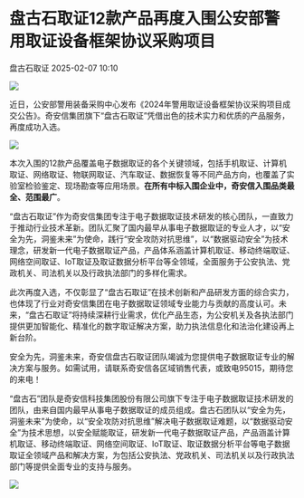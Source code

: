 #  盘古石取证12款产品再度入围公安部警用取证设备框架协议采购项目   
 盘古石取证   2025-02-07 10:10  
  
![](https://mmbiz.qpic.cn/mmbiz_png/XjMCQhYu72JfMw6g6ulY4NuP7ug8lCzsiao2icfJxgWACaQgaAxpZ8JEjVqI3BnfvggWaJDXCvSkh1ut0HWSoGlQ/640?wx_fmt=png "")  
  
近日，公安部警用装备采购中心发布《2024年警用取证设备框架协议采购项目成交公告》。奇安信集团旗下“盘古石取证”凭借出色的技术实力和优质的产品服务，再度成功入选。  
  
  
![](https://mmbiz.qpic.cn/mmbiz_png/G3LNmiaOGjapuibGLtibeZrI0bQohmA861lBxGAI1TjnUFPNCE3N4GiaKl7tOLSThlqs9sDeiabzTeTwTOGaBryauww/640?wx_fmt=png&from=appmsg "")  
  
本次入围的12款产品覆盖电子数据取证的各个关键领域，包括手机取证、计算机取证、网络取证、物联网取证、汽车取证、数据恢复等不同产品方向，也覆盖了实验室检验鉴定、现场勘查等应用场景。**在所有中标入围企业中，奇安信入围品类最全、范围最广**。  
  
“盘古石取证”作为奇安信集团专注于电子数据取证技术研发的核心团队，一直致力于推动行业技术革新。团队汇聚了国内最早从事电子数据取证的专业人才，以“安全为先，洞鉴未来”为使命，践行“安全攻防对抗思维”，以“数据驱动安全”为技术理念，研发新一代电子数据取证产品，产品体系涵盖计算机取证、移动终端取证、网络空间取证、IoT取证及取证数据分析平台等全领域，全面服务于公安执法、党政机关、司法机关以及行政执法部门的多样化需求。  
  
此次再度入选，不仅彰显了“盘古石取证”在技术创新和产品研发方面的综合实力，也体现了行业对奇安信集团在电子数据取证领域专业能力与贡献的高度认可。未来，“盘古石取证”将持续深耕行业需求，优化产品生态，为公安机关及各执法部门提供更加智能化、精准化的数字取证解决方案，助力执法信息化和法治化建设再上新台阶。  
  
安全为先，洞鉴未来，奇安信盘古石取证团队竭诚为您提供电子数据取证专业的解决方案与服务。如需试用，请联系奇安信各区域销售代表，或致电95015，期待您的来电！  
  
  
“盘古石”团队是奇安信科技集团股份有限公司旗下专注于电子数据取证技术研发的团队，由来自国内最早从事电子数据取证的成员组成。盘古石团队以“安全为先，洞鉴未来”为使命，以“安全攻防对抗思维”解决电子数据取证难题，以“数据驱动安全”为技术思想，以安全赋能取证，研发新一代电子数据取证产品，产品涵盖计算机取证、移动终端取证、网络空间取证、IoT取证、取证数据分析平台等电子数据取证全领域产品和解决方案，为包括公安执法、党政机关、司法机关以及行政执法部门等提供全面专业的支持与服务。  
  
  
  
  
  
![](https://mmbiz.qpic.cn/mmbiz_png/4ic1PjqhJrM5YDqFX2kKqmNqibWcLaDZJCicrgkumH2jaAHFcJza3ZWeWPQpohAVxVTfsgBOjrwhuhQ1vEI2iaVCVw/640?wx_fmt=png&wxfrom=5&wx_lazy=1&wx_co=1 "")  
  
  
  
